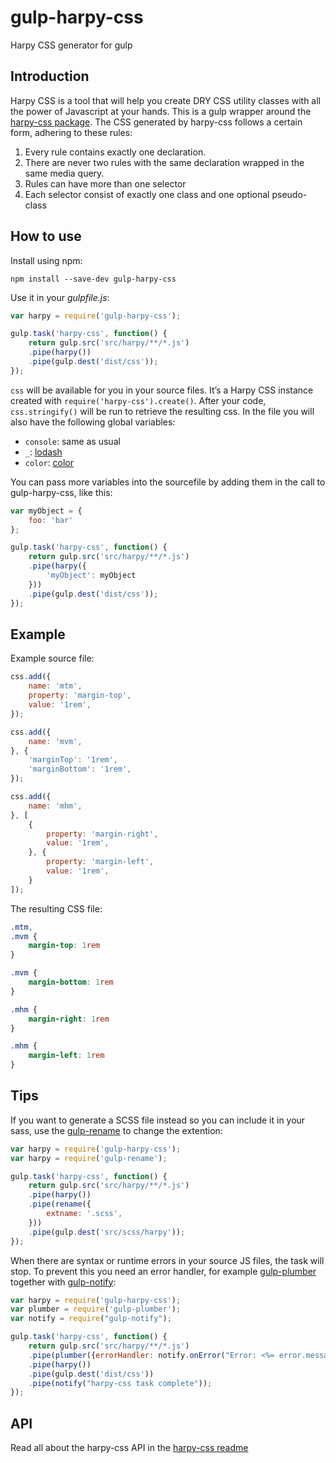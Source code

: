 # gulp-harpy-css
Harpy CSS generator for gulp

## Introduction
Harpy CSS is a tool that will help you create DRY CSS utility classes with all the power of Javascript at your hands. This is a gulp wrapper around the [harpy-css package](https://github.com/harpy-css/harpy-css). The CSS generated by harpy-css follows a certain form, adhering to these rules:

1. Every rule contains exactly one declaration.
2. There are never two rules with the same declaration wrapped in the same media query.
3. Rules can have more than one selector
4. Each selector consist of exactly one class and one optional pseudo-class

## How to use
Install using npm:
```
npm install --save-dev gulp-harpy-css
```

Use it in your *gulpfile.js*:
```js
var harpy = require('gulp-harpy-css');

gulp.task('harpy-css', function() {
	return gulp.src('src/harpy/**/*.js')
	.pipe(harpy())
	.pipe(gulp.dest('dist/css'));
});
```

`css` will be available for you in your source files. It’s a Harpy CSS instance created with `require('harpy-css').create()`. After your code, `css.stringify()` will be run to retrieve the resulting css. In the file you will also have the following global variables:

- `console`: same as usual
- `_`: [lodash](https://lodash.com/)
- `color`: [color](https://www.npmjs.com/package/color)

You can pass more variables into the sourcefile by adding them in the call to gulp-harpy-css, like this:
```js
var myObject = {
	foo: 'bar'
};

gulp.task('harpy-css', function() {
	return gulp.src('src/harpy/**/*.js')
	.pipe(harpy({
		'myObject': myObject
	}))
	.pipe(gulp.dest('dist/css'));
});
```

## Example

Example source file:

```js
css.add({
	name: 'mtm',
	property: 'margin-top',
	value: '1rem',
});

css.add({
	name: 'mvm',
}, {
	'marginTop': '1rem',
	'marginBottom': '1rem',
});

css.add({
	name: 'mhm',
}, [
	{
		property: 'margin-right',
		value: '1rem',
	}, {
		property: 'margin-left',
		value: '1rem',
	}
]);
```

The resulting CSS file:

```css
.mtm,
.mvm {
	margin-top: 1rem
}

.mvm {
	margin-bottom: 1rem
}

.mhm {
	margin-right: 1rem
}

.mhm {
	margin-left: 1rem
}
```

## Tips
If you want to generate a SCSS file instead so you can include it in your sass, use the [gulp-rename](https://www.npmjs.com/package/gulp-rename) to change the extention:

```js
var harpy = require('gulp-harpy-css');
var harpy = require('gulp-rename');

gulp.task('harpy-css', function() {
	return gulp.src('src/harpy/**/*.js')
	.pipe(harpy())
	.pipe(rename({
		extname: '.scss',
	}))
	.pipe(gulp.dest('src/scss/harpy'));
});
```

When there are syntax or runtime errors in your source JS files, the task will stop. To prevent this you need an error handler, for example [gulp-plumber](https://www.npmjs.com/package/gulp-plumber) together with [gulp-notify](https://www.npmjs.com/package/gulp-notify):

```js
var harpy = require('gulp-harpy-css');
var plumber = require('gulp-plumber');
var notify = require("gulp-notify");

gulp.task('harpy-css', function() {
	return gulp.src('src/harpy/**/*.js')
	.pipe(plumber({errorHandler: notify.onError("Error: <%= error.message %>")}))
	.pipe(harpy())
	.pipe(gulp.dest('dist/css'))
	.pipe(notify("harpy-css task complete"));
});
```

## API
Read all about the harpy-css API in the [harpy-css readme](https://github.com/harpy-css/harpy-css)
